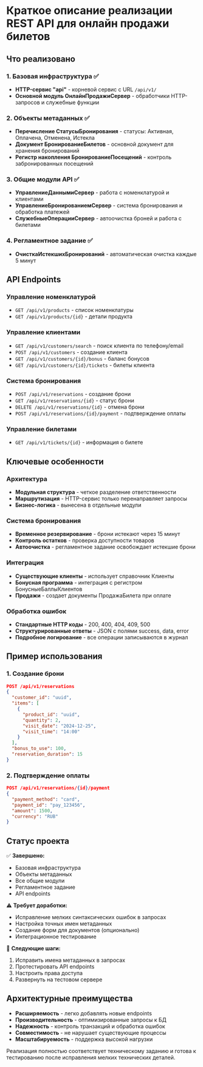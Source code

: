 # Краткое описание реализации REST API для онлайн продажи билетов

## Что реализовано

### 1. Базовая инфраструктура ✅
- **HTTP-сервис "api"** - корневой сервис с URL `/api/v1/`
- **Основной модуль ОнлайнПродажиСервер** - обработчики HTTP-запросов и служебные функции

### 2. Объекты метаданных ✅
- **Перечисление СтатусыБронирования** - статусы: Активная, Оплачена, Отменена, Истекла
- **Документ БронированиеБилетов** - основной документ для хранения бронирований
- **Регистр накопления БронированиеПосещений** - контроль забронированных посещений

### 3. Общие модули API ✅
- **УправлениеДаннымиСервер** - работа с номенклатурой и клиентами
- **УправлениеБронированиемСервер** - система бронирования и обработка платежей  
- **СлужебныеОперацииСервер** - автоочистка броней и работа с билетами

### 4. Регламентное задание ✅
- **ОчисткаИстекшихБронирований** - автоматическая очистка каждые 5 минут

## API Endpoints

### Управление номенклатурой
- `GET /api/v1/products` - список номенклатуры
- `GET /api/v1/products/{id}` - детали продукта

### Управление клиентами  
- `GET /api/v1/customers/search` - поиск клиента по телефону/email
- `POST /api/v1/customers` - создание клиента
- `GET /api/v1/customers/{id}/bonus` - баланс бонусов
- `GET /api/v1/customers/{id}/tickets` - билеты клиента

### Система бронирования
- `POST /api/v1/reservations` - создание брони
- `GET /api/v1/reservations/{id}` - статус брони
- `DELETE /api/v1/reservations/{id}` - отмена брони
- `POST /api/v1/reservations/{id}/payment` - подтверждение оплаты

### Управление билетами
- `GET /api/v1/tickets/{id}` - информация о билете

## Ключевые особенности

### Архитектура
- **Модульная структура** - четкое разделение ответственности
- **Маршрутизация** - HTTP-сервис только перенаправляет запросы
- **Бизнес-логика** - вынесена в отдельные модули

### Система бронирования
- **Временное резервирование** - брони истекают через 15 минут
- **Контроль остатков** - проверка доступности товаров
- **Автоочистка** - регламентное задание освобождает истекшие брони

### Интеграция
- **Существующие клиенты** - использует справочник Клиенты
- **Бонусная программа** - интеграция с регистром БонусныеБаллыКлиентов
- **Продажи** - создает документы ПродажаБилета при оплате

### Обработка ошибок
- **Стандартные HTTP коды** - 200, 400, 404, 409, 500
- **Структурированные ответы** - JSON с полями success, data, error
- **Подробное логирование** - все операции записываются в журнал

## Пример использования

### 1. Создание брони
```json
POST /api/v1/reservations
{
  "customer_id": "uuid",
  "items": [
    {
      "product_id": "uuid", 
      "quantity": 2,
      "visit_date": "2024-12-25",
      "visit_time": "14:00"
    }
  ],
  "bonus_to_use": 100,
  "reservation_duration": 15
}
```

### 2. Подтверждение оплаты
```json
POST /api/v1/reservations/{id}/payment
{
  "payment_method": "card",
  "payment_id": "pay_123456",
  "amount": 1500,
  "currency": "RUB"
}
```

## Статус проекта

✅ **Завершено:**
- Базовая инфраструктура
- Объекты метаданных  
- Все общие модули
- Регламентное задание
- API endpoints

⚠️ **Требует доработки:**
- Исправление мелких синтаксических ошибок в запросах
- Настройка точных имен метаданных
- Создание форм для документов (опционально)
- Интеграционное тестирование

🔄 **Следующие шаги:**
1. Исправить имена метаданных в запросах
2. Протестировать API endpoints
3. Настроить права доступа
4. Развернуть на тестовом сервере

## Архитектурные преимущества

- **Расширяемость** - легко добавлять новые endpoints
- **Производительность** - оптимизированные запросы к БД
- **Надежность** - контроль транзакций и обработка ошибок
- **Совместимость** - не нарушает существующие процессы
- **Масштабируемость** - поддержка высокой нагрузки

Реализация полностью соответствует техническому заданию и готова к тестированию после исправления мелких технических деталей.


